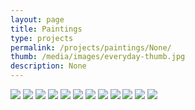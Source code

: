 ```yaml
---
layout: page
title: Paintings 
type: projects
permalink: /projects/paintings/None/
thumb: /media/images/everyday-thumb.jpg
description: None
---
```




![](/media/images/everyday1.jpg)
![](/media/images/everyday2.jpg)
![](/media/images/everyday3.jpg)
![](/media/images/everyday4.jpg)
![](/media/images/everyday5.jpg)
![](/media/images/everyday6.jpg)
![](/media/images/everyday7.jpg)
![](/media/images/everyday8.jpg)
![](/media/images/everyday9.jpg)
![](/media/images/everyday10.jpg)
![](/media/images/everyday11.jpg)
![](/media/images/everyday12.jpg)